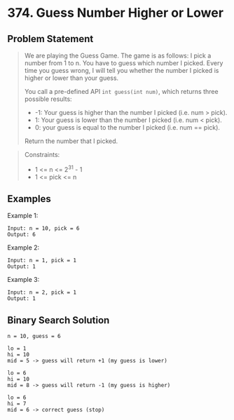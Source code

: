 # 374. Guess Number Higher or Lower

## Problem Statement

> We are playing the Guess Game. The game is as follows:
> I pick a number from 1 to n. You have to guess which number I picked.
> Every time you guess wrong, I will tell you whether the number I picked is higher or lower than your guess.
>
> You call a pre-defined API `int guess(int num)`, which returns three possible results:
>
> - -1: Your guess is higher than the number I picked (i.e. num > pick).
> - 1: Your guess is lower than the number I picked (i.e. num < pick).
> - 0: your guess is equal to the number I picked (i.e. num == pick).
>
> Return the number that I picked.

> Constraints:
>
> - 1 <= n <= 2<sup>31</sup> - 1
> - 1 <= pick <= n

## Examples

Example 1:

```
Input: n = 10, pick = 6
Output: 6
```

Example 2:

```
Input: n = 1, pick = 1
Output: 1
```

Example 3:

```
Input: n = 2, pick = 1
Output: 1
```

## Binary Search Solution

```
n = 10, guess = 6

lo = 1
hi = 10
mid = 5 -> guess will return +1 (my guess is lower)

lo = 6
hi = 10
mid = 8 -> guess will return -1 (my guess is higher)

lo = 6
hi = 7
mid = 6 -> correct guess (stop)
```

